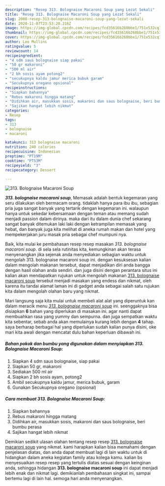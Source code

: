 ```yaml
---
description: "Resep 313. Bolognaise Macaroni Soup yang Lezat Sekali"
title: "Resep 313. Bolognaise Macaroni Soup yang Lezat Sekali"
slug: 2008-resep-313-bolognaise-macaroni-soup-yang-lezat-sekali
date: 2020-11-07T23:53:20.216Z
image: https://img-global.cpcdn.com/recipes/fcd35616b260bbe1/751x532cq70/313-bolognaise-macaroni-soup-foto-resep-utama.jpg
thumbnail: https://img-global.cpcdn.com/recipes/fcd35616b260bbe1/751x532cq70/313-bolognaise-macaroni-soup-foto-resep-utama.jpg
cover: https://img-global.cpcdn.com/recipes/fcd35616b260bbe1/751x532cq70/313-bolognaise-macaroni-soup-foto-resep-utama.jpg
author: Leo Mullins
ratingvalue: 5
reviewcount: 14
recipeingredient:
- "4 sdm saus bolognaise siap pakai"
- "50 gr makaroni"
- "500 ml air"
- "2 bh sosis ayam potong2"
- "secukupnya kaldu jamur merica bubuk garam"
- "Secukupnya oregano opsional"
recipeinstructions:
- "Siapkan bahannya"
- "Rebus makaroni hingga matang"
- "Didihkan air, masukkan sosis, makaroni dan saus bolognaise, beri bumbu perasa"
- "Sajikan hangat lebih nikmat"
categories:
- Resep
tags:
- 313
- bolognaise
- macaroni

katakunci: 313 bolognaise macaroni 
nutrition: 240 calories
recipecuisine: Indonesian
preptime: "PT19M"
cooktime: "PT53M"
recipeyield: "3"
recipecategory: Dessert

---
```



![313. Bolognaise Macaroni Soup](https://img-global.cpcdn.com/recipes/fcd35616b260bbe1/751x532cq70/313-bolognaise-macaroni-soup-foto-resep-utama.jpg)

<b><i>313. bolognaise macaroni soup</i></b>, Memasak adalah bentuk kegemaran yang seru dilakukan oleh bermacam orang. tidaklah hanya para ibu ibu, sebagian pria juga sangat banyak yang tertarik dengan kegemaran ini. walaupun hanya untuk sekedar kebersamaan dengan teman atau memang sudah menjadi passion dalam dirinya. maka dari itu dalam dunia chef sekarang sangat banyak ditemukan laki laki dengan ketrampilan memasak yang hebat, dan banyak juga kita melihat di aneka rumah makan dan hotel yang mempekerjakan juru masak pria sebagai chef mumpuni nya.



Baik, kita mulai ke pembahasan resep resep masakan <i>313. bolognaise macaroni soup</i>. di sela sela rutinitas kita, kemungkinan akan terasa menyenangkan jika sejenak anda menyediakan sebagian waktu untuk mengolah 313. bolognaise macaroni soup ini. dengan kesuksesan kalian dalam mengolah makanan tersebut, dapat menjadikan diri anda bangga dengan hasil olahan anda sendiri. dan juga disini dengan perantara situs ini kalian akan mendapatkan rujukan untuk mengolah makanan <u>313. bolognaise macaroni soup</u> tersebut menjadi masakan yang endess dan nikmat, oleh karena itu tandai alamat laman ini di gadget anda sebagai salah satu rujukan kita dalam mengolah olahan baru yang nikmat.


Mari langsung saja kita mulai untuk membeli alat alat yang diperuntuk kan dalam meracik menu <u><i>313. bolognaise macaroni soup</i></u> ini. seenggaknya bisa disiapkan <b>6</b> bahan yang diperlukan di masakan ini. agar nanti dapat membuahkan rasa yang yummy dan sempurna. dan juga sempatkan waktu kita sebentar, sebab anda akan memulainya kurang lebih dengan <b>4</b> tahap. saya berharap berbagai hal yang diperlukan sudah kalian punya disini, oke mari kita awali dengan mencatat dulu bahan keperluan dibawah ini.

<!--inarticleads1-->

##### Bahan pokok dan bumbu yang digunakan dalam menyiapkan 313. Bolognaise Macaroni Soup:

1. Siapkan 4 sdm saus bolognaise, siap pakai
1. Siapkan 50 gr, makaroni
1. Sediakan 500 ml air
1. Siapkan 2 bh sosis ayam, potong2
1. Ambil secukupnya kaldu jamur, merica bubuk, garam
1. Gunakan Secukupnya oregano (opsional)




<!--inarticleads2-->

##### Cara membuat 313. Bolognaise Macaroni Soup:

1. Siapkan bahannya
1. Rebus makaroni hingga matang
1. Didihkan air, masukkan sosis, makaroni dan saus bolognaise, beri bumbu perasa
1. Sajikan hangat lebih nikmat




Demikian sedikit ulasan olahan tentang resep resep <u>313. bolognaise macaroni soup</u> yang nikmat. kami harapkan kalian bisa memahami dengan penjelasan diatas, dan anda dapat membuat lagi di lain waktu untuk di hidangkan dalam aneka kegiatan family atau kolega kamu. kalian bs menyesuaikan resep resep yang tertulis diatas sesuai dengan keinginan anda, sehingga hidangan <b>313. bolognaise macaroni soup</b> ini dapat menjadi lebih enak dan nikmat lagi. demikianlah pembahasan singkat ini, sampai bertemu lagi di lain hal. semoga hari anda menyenangkan.
